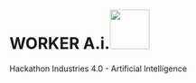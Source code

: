 # WORKER A.i.<img src="https://www.iconexperience.com/_img/o_collection_png/green_dark_grey/512x512/plain/worker.png" width="70" style="margin-bottom:-10px;"/>
Hackathon Industries 4.0 - Artificial Intelligence
